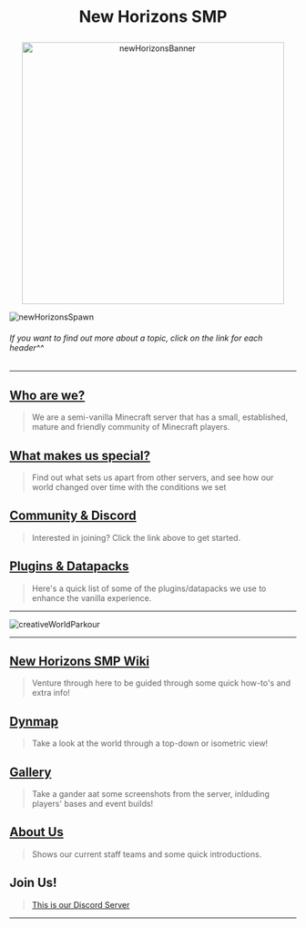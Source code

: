 <!-- # New Horizons SMP ![newHorizonsBanner](https://static.planetminecraft.com/files/banner/869255_3.gif) -->

# <p align="center"> New Horizons SMP</p>
<p align="center">
  <img width="460" src="https://static.planetminecraft.com/files/banner/869255_3.gif" alt="newHorizonsBanner"></p>

![newHorizonsSpawn](https://github.com/NewHorizonsMC/.github/blob/main/lib/screenshots/spawnAtNight.png)

###### If you want to find out more about a topic, click on the link for each header^^

--------------------------------------------------------------------------------------

## [Who are we?](https://github.com/NewHorizonsMC/.github/blob/main/lib/text/whoAreWe.md)
> We are a semi-vanilla Minecraft server that has a small, established, mature and friendly community of Minecraft players.

## [What makes us special?](https://github.com/NewHorizonsMC/.github/blob/main/lib/text/ourThing.md)

> Find out what sets us apart from other servers, and see how our world changed over time with the conditions we set

## [Community & Discord](https://github.com/NewHorizonsMC/.github/blob/main/lib/text/communityAndDiscord.md)

> Interested in joining? Click the link above to get started.

## [Plugins & Datapacks](https://github.com/NewHorizonsMC/.github/blob/main/lib/text/pluginsAndDatapacks.md)

> Here's a quick list of some of the plugins/datapacks we use to enhance the vanilla experience.

--------------------------------------------------------------------------------------

![creativeWorldParkour](https://github.com/NewHorizonsMC/.github/blob/main/lib/screenshots/creativeWorldParkour.png)

--------------------------------------------------------------------------------------

## [New Horizons SMP Wiki](https://github.com/NewHorizonsMC/.github/wiki)

> Venture through here to be guided through some quick how-to's and extra info!

## [Dynmap](http://newhorizonssmp.minecraft.best:8100/)

> Take a look at the world through a top-down or isometric view!

## [Gallery](https://github.com/NewHorizonsMC/.github/blob/main/lib/text/gallery.md)

> Take a gander aat some screenshots from the server, inlduding players' bases and event builds!

## [About Us](https://github.com/NewHorizonsMC/.github/blob/main/lib/text/staffPage.md)

> Shows our current staff teams and some quick introductions.

## Join Us!

> [This is our Discord Server](https://discord.gg/BG33g88QVk)

--------------------------------------------------------------------------------------
